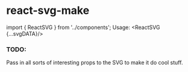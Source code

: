 # react-svg-make
import { ReactSVG } from '../components';
Usage: <ReactSVG {...svgDATA}/>

### TODO:
Pass in all sorts of interesting props to the SVG to make it do cool stuff. 
